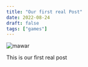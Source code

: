 ```yaml
---
title: "Our first real Post"
date: 2022-08-24
draft: false
tags: ["games"]
---
```

![mawar](/img/mawar.png)

This is our first real post
